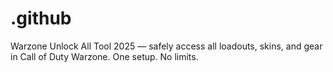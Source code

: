 # .github
Warzone Unlock All Tool 2025 — safely access all loadouts, skins, and gear in Call of Duty Warzone. One setup. No limits.
